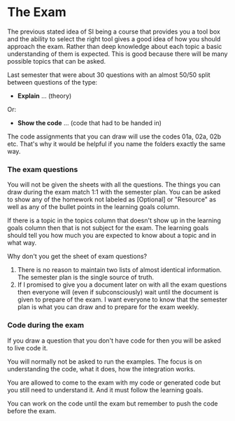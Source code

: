 # The Exam

The previous stated idea of SI being a course that provides you a tool box and the ability to select the right tool gives a good idea of how you should approach the exam. Rather than deep knowledge about each topic a basic understanding of them is expected. This is good because there will be many possible topics that can be asked.

Last semester that were about 30 questions with an almost 50/50 split between questions of the type:
- **Explain** ... (theory)

Or:

* **Show the code** ... (code that had to be handed in)

The code assignments that you can draw will use the codes 01a, 02a, 02b etc. That's why it would be helpful if you name the folders exactly the same way.

### The exam questions

You will not be given the sheets with all the questions. The things you can draw during the exam match 1:1 with the semester plan. You can be asked to show any of the homework not labeled as [Optional] or "Resource" as well as any of the bullet points in the learning goals column.

If there is a topic in the topics column that doesn't show up in the learning goals column then that is not subject for the exam. The learning goals should tell you how much you are expected to know about a topic and in what way.

Why don't you get the sheet of exam questions?

1. There is no reason to maintain two lists of almost identical information. The semester plan is the single source of truth. 
2. If I promised to give you a document later on with all the exam questions then everyone will (even if subconsciously) wait until the document is given to prepare of the exam. I want everyone to know that the semester plan is what you can draw and to prepare for the exam weekly.

### Code during the exam

If you draw a question that you don't have code for then you will be asked to live code it.

You will normally not be asked to run the examples. The focus is on understanding the code, what it does, how the integration works.

You are allowed to come to the exam with my code or generated code but you still need to understand it. And it must follow the learning goals.

You can work on the code until the exam but remember to push the code before the exam.